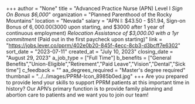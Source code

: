 +++
author = "None"
title = "Advanced Practice Nurse (APN) Level I  *Sign On Bonus $6,000*"
organization = "Planned Parenthood of the Rocky Mountains"
location = "Nevada"
salary = "APN I: $43.50 - $51.94, Sign-on Bonus of $6,000.00 ($3000 upon starting, and $3000 after 1 year of continuous employment) *Relocation Assistance of $3,000.00 with a 1yr commitment* (Paid out in the first paycheck upon starting)"
link = "https://jobs.lever.co/pprm/402e0b20-845f-4ecc-8cb3-d3bcff7e6302"
sort_date = "2023-07-11"
created_at = "July 10, 2023"
closing_date = "August 29, 2023"
a_job_type = ["Full Time"]
b_benefits = ["General Benefits","Union-Eligible","Retirement","Paid Leave","Vision","Dental","Sick time"]
c_feedback = ""
aa_degrees_required = "Master's degree required"
thumbnail = "../../images/PPRM-Icon_8985b0ed.jpg"
+++
Are you prepared to provide lend your skills to support PPRM patients at this important time in history? Our APN’s primary function is to provide family planning and abortion care to patients and we want you to join our team! 